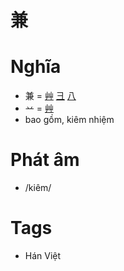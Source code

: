 # 兼

# Nghĩa
* 兼 = [艸](艸.md) [彐](彐.md) [八](八.md)
* 䒑 = [艸](艸.md)
* bao gồm, kiêm nhiệm

# Phát âm
* /kiêm/

# Tags
* Hán Việt

<script>window.HANZI_FIELD='兼';</script>
